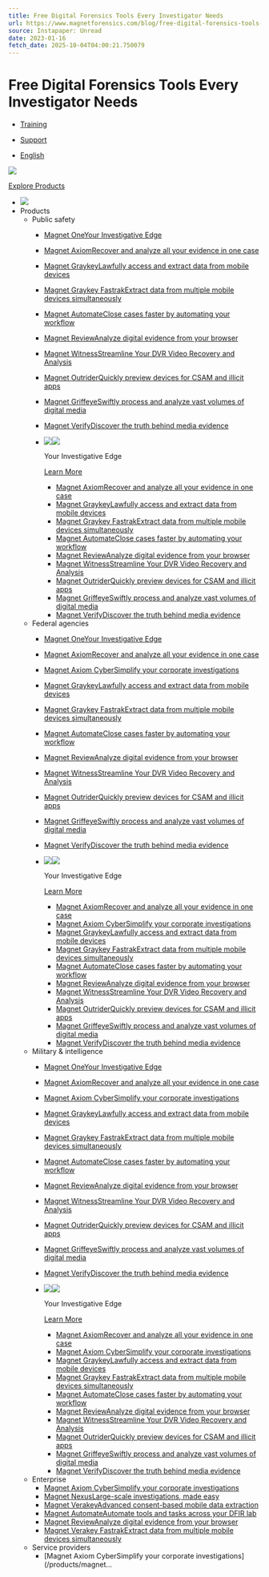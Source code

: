 ```yaml
---
title: Free Digital Forensics Tools Every Investigator Needs
url: https://www.magnetforensics.com/blog/free-digital-forensics-tools-every-investigator-needs/
source: Instapaper: Unread
date: 2023-01-16
fetch_date: 2025-10-04T04:00:21.750079
---
```


# Free Digital Forensics Tools Every Investigator Needs

* [Training](https://training.magnetforensics.com)
* [Support](https://support.magnetforensics.com)

* [English](https://www.magnetforensics.com/blog/free-digital-forensics-tools-every-investigator-needs/)

[![](https://www.magnetforensics.com/wp-content/uploads/2024/03/magnetforensics-logo-new-2line.svg)](https://www.magnetforensics.com)

[Explore Products](https://www.magnetforensics.com/products/)

* [![](https://www.magnetforensics.com/wp-content/uploads/2024/03/magnetforensics-logo-new-2line.svg)](https://www.magnetforensics.com)
* Products
  + Public safety
    - [Magnet OneYour Investigative Edge](/products/magnet-one/)
    - [Magnet AxiomRecover and analyze all your evidence in one case](/products/magnet-axiom)
    - [Magnet GraykeyLawfully access and extract data from mobile devices](/products/magnet-graykey)
    - [Magnet Graykey FastrakExtract data from multiple mobile devices simultaneously](/products/magnet-graykey-fastrak/)
    - [Magnet AutomateClose cases faster by automating your workflow](/products/magnet-automate)
    - [Magnet ReviewAnalyze digital evidence from your browser](/products/magnet-review)
    - [Magnet WitnessStreamline Your DVR Video Recovery and Analysis](/products/magnet-witness/)
    - [Magnet OutriderQuickly preview devices for CSAM and illicit apps](/products/magnet-outrider)
    - [Magnet GriffeyeSwiftly process and analyze vast volumes of digital media](/products/magnet-griffeye)
    - [Magnet VerifyDiscover the truth behind media evidence](/products/magnet-verify/)
    - ![](data:image/svg+xml...)![](https://www.magnetforensics.com/wp-content/uploads/2023/06/MF_One_wm2line_color_rgb.svg)

      Your Investigative Edge

      [Learn More](/products/magnet-one)

      * [Magnet AxiomRecover and analyze all your evidence in one case](/products/magnet-axiom)
      * [Magnet GraykeyLawfully access and extract data from mobile devices](/products/magnet-graykey)
      * [Magnet Graykey FastrakExtract data from multiple mobile devices simultaneously](/products/magnet-graykey-fastrak/)
      * [Magnet AutomateClose cases faster by automating your workflow](/products/magnet-automate)
      * [Magnet ReviewAnalyze digital evidence from your browser](/products/magnet-review)
      * [Magnet WitnessStreamline Your DVR Video Recovery and Analysis](/products/magnet-witness/)
      * [Magnet OutriderQuickly preview devices for CSAM and illicit apps](/products/magnet-outrider)
      * [Magnet GriffeyeSwiftly process and analyze vast volumes of digital media](/products/magnet-griffeye)
      * [Magnet VerifyDiscover the truth behind media evidence](/products/magnet-verify/)
  + Federal agencies
    - [Magnet OneYour Investigative Edge](/products/magnet-one/)
    - [Magnet AxiomRecover and analyze all your evidence in one case](/products/magnet-axiom)
    - [Magnet Axiom CyberSimplify your corporate investigations](/products/magnet-axiom-cyber)
    - [Magnet GraykeyLawfully access and extract data from mobile devices](/products/magnet-graykey)
    - [Magnet Graykey FastrakExtract data from multiple mobile devices simultaneously](/products/magnet-graykey-fastrak/)
    - [Magnet AutomateClose cases faster by automating your workflow](/products/magnet-automate)
    - [Magnet ReviewAnalyze digital evidence from your browser](/products/magnet-review)
    - [Magnet WitnessStreamline Your DVR Video Recovery and Analysis](/products/magnet-witness/)
    - [Magnet OutriderQuickly preview devices for CSAM and illicit apps](/products/magnet-outrider)
    - [Magnet GriffeyeSwiftly process and analyze vast volumes of digital media](/products/magnet-griffeye)
    - [Magnet VerifyDiscover the truth behind media evidence](/products/magnet-verify/)
    - ![](data:image/svg+xml...)![](https://www.magnetforensics.com/wp-content/uploads/2023/06/MF_One_wm2line_color_rgb.svg)

      Your Investigative Edge

      [Learn More](/products/magnet-one)

      * [Magnet AxiomRecover and analyze all your evidence in one case](/products/magnet-axiom)
      * [Magnet Axiom CyberSimplify your corporate investigations](/products/magnet-axiom-cyber)
      * [Magnet GraykeyLawfully access and extract data from mobile devices](/products/magnet-graykey)
      * [Magnet Graykey FastrakExtract data from multiple mobile devices simultaneously](/products/magnet-graykey-fastrak/)
      * [Magnet AutomateClose cases faster by automating your workflow](/products/magnet-automate)
      * [Magnet ReviewAnalyze digital evidence from your browser](/products/magnet-review)
      * [Magnet WitnessStreamline Your DVR Video Recovery and Analysis](/products/magnet-witness/)
      * [Magnet OutriderQuickly preview devices for CSAM and illicit apps](/products/magnet-outrider)
      * [Magnet GriffeyeSwiftly process and analyze vast volumes of digital media](/products/magnet-griffeye)
      * [Magnet VerifyDiscover the truth behind media evidence](/products/magnet-verify/)
  + Military & intelligence
    - [Magnet OneYour Investigative Edge](/products/magnet-one/)
    - [Magnet AxiomRecover and analyze all your evidence in one case](/products/magnet-axiom)
    - [Magnet Axiom CyberSimplify your corporate investigations](/products/magnet-axiom-cyber)
    - [Magnet GraykeyLawfully access and extract data from mobile devices](/products/magnet-graykey)
    - [Magnet Graykey FastrakExtract data from multiple mobile devices simultaneously](/products/magnet-graykey-fastrak/)
    - [Magnet AutomateClose cases faster by automating your workflow](/products/magnet-automate)
    - [Magnet ReviewAnalyze digital evidence from your browser](/products/magnet-review)
    - [Magnet WitnessStreamline Your DVR Video Recovery and Analysis](/products/magnet-witness/)
    - [Magnet OutriderQuickly preview devices for CSAM and illicit apps](/products/magnet-outrider)
    - [Magnet GriffeyeSwiftly process and analyze vast volumes of digital media](/products/magnet-griffeye)
    - [Magnet VerifyDiscover the truth behind media evidence](/products/magnet-verify/)
    - ![](data:image/svg+xml...)![](https://www.magnetforensics.com/wp-content/uploads/2023/06/MF_One_wm2line_color_rgb.svg)

      Your Investigative Edge

      [Learn More](/products/magnet-one)

      * [Magnet AxiomRecover and analyze all your evidence in one case](/products/magnet-axiom)
      * [Magnet Axiom CyberSimplify your corporate investigations](/products/magnet-axiom-cyber)
      * [Magnet GraykeyLawfully access and extract data from mobile devices](/products/magnet-graykey)
      * [Magnet Graykey FastrakExtract data from multiple mobile devices simultaneously](/products/magnet-graykey-fastrak/)
      * [Magnet AutomateClose cases faster by automating your workflow](/products/magnet-automate)
      * [Magnet ReviewAnalyze digital evidence from your browser](/products/magnet-review)
      * [Magnet WitnessStreamline Your DVR Video Recovery and Analysis](/products/magnet-witness/)
      * [Magnet OutriderQuickly preview devices for CSAM and illicit apps](/products/magnet-outrider)
      * [Magnet GriffeyeSwiftly process and analyze vast volumes of digital media](/products/magnet-griffeye)
      * [Magnet VerifyDiscover the truth behind media evidence](/products/magnet-verify/)
  + Enterprise
    - [Magnet Axiom CyberSimplify your corporate investigations](/products/magnet-axiom-cyber)
    - [Magnet NexusLarge-scale investigations, made easy](https://www.magnetforensics.com/products/magnet-nexus/)
    - [Magnet VerakeyAdvanced consent-based mobile data extraction](/products/magnet-verakey)
    - [Magnet AutomateAutomate tools and tasks across your DFIR lab](/products/magnet-automate-for-enterprise)
    - [Magnet ReviewAnalyze digital evidence from your browser](/products/magnet-review/)
    - [Magnet Verakey FastrakExtract data from multiple mobile devices simultaneously](https://www.magnetforensics.com/products/magnet-verakey-fastrak/)
  + Service providers
    - [Magnet Axiom CyberSimplify your corporate investigations](/products/magnet...